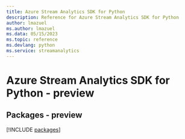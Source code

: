 ```yaml
---
title: Azure Stream Analytics SDK for Python
description: Reference for Azure Stream Analytics SDK for Python
author: lmazuel
ms.author: lmazuel
ms.data: 05/15/2023
ms.topic: reference
ms.devlang: python
ms.service: streamanalytics
---
```

# Azure Stream Analytics SDK for Python - preview
## Packages - preview
[!INCLUDE [packages](stream-analytics-index.md)]